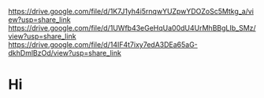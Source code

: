 https://drive.google.com/file/d/1K7J1yh4i5rnqwYUZpwYDOZoSc5Mtkg_a/view?usp=share_link
https://drive.google.com/file/d/1UWfb43eGeHqUa00dU4UrMhBBgLIb_SMz/view?usp=share_link
https://drive.google.com/file/d/14IF4t7ixy7edA3DEa65aG-dkhDmlBzOd/view?usp=share_link

<h1>Hi</h1>
